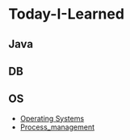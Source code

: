 # Today-I-Learned
## Java

## DB


## OS

- [Operating Systems](https://github.com/jioome/Today-I-Learned/blob/main/OS/1_Operating%20Systems.md)
- [Process_management](OS/3_1_process_management.md)

